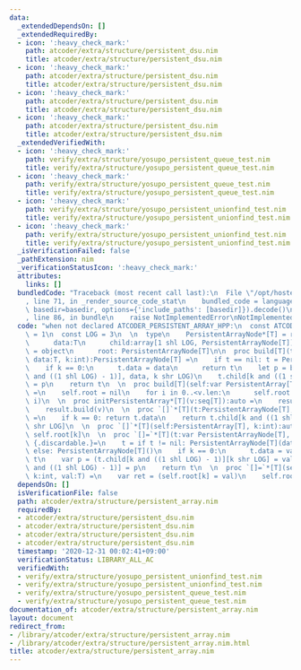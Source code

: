 ```yaml
---
data:
  _extendedDependsOn: []
  _extendedRequiredBy:
  - icon: ':heavy_check_mark:'
    path: atcoder/extra/structure/persistent_dsu.nim
    title: atcoder/extra/structure/persistent_dsu.nim
  - icon: ':heavy_check_mark:'
    path: atcoder/extra/structure/persistent_dsu.nim
    title: atcoder/extra/structure/persistent_dsu.nim
  - icon: ':heavy_check_mark:'
    path: atcoder/extra/structure/persistent_dsu.nim
    title: atcoder/extra/structure/persistent_dsu.nim
  - icon: ':heavy_check_mark:'
    path: atcoder/extra/structure/persistent_dsu.nim
    title: atcoder/extra/structure/persistent_dsu.nim
  _extendedVerifiedWith:
  - icon: ':heavy_check_mark:'
    path: verify/extra/structure/yosupo_persistent_queue_test.nim
    title: verify/extra/structure/yosupo_persistent_queue_test.nim
  - icon: ':heavy_check_mark:'
    path: verify/extra/structure/yosupo_persistent_queue_test.nim
    title: verify/extra/structure/yosupo_persistent_queue_test.nim
  - icon: ':heavy_check_mark:'
    path: verify/extra/structure/yosupo_persistent_unionfind_test.nim
    title: verify/extra/structure/yosupo_persistent_unionfind_test.nim
  - icon: ':heavy_check_mark:'
    path: verify/extra/structure/yosupo_persistent_unionfind_test.nim
    title: verify/extra/structure/yosupo_persistent_unionfind_test.nim
  _isVerificationFailed: false
  _pathExtension: nim
  _verificationStatusIcon: ':heavy_check_mark:'
  attributes:
    links: []
  bundledCode: "Traceback (most recent call last):\n  File \"/opt/hostedtoolcache/Python/3.10.6/x64/lib/python3.10/site-packages/onlinejudge_verify/documentation/build.py\"\
    , line 71, in _render_source_code_stat\n    bundled_code = language.bundle(stat.path,\
    \ basedir=basedir, options={'include_paths': [basedir]}).decode()\n  File \"/opt/hostedtoolcache/Python/3.10.6/x64/lib/python3.10/site-packages/onlinejudge_verify/languages/nim.py\"\
    , line 86, in bundle\n    raise NotImplementedError\nNotImplementedError\n"
  code: "when not declared ATCODER_PERSISTENT_ARRAY_HPP:\n  const ATCODER_PERSISTENT_ARRAY_HPP*\
    \ = 1\n  const LOG = 3\n  \n  type\n    PersistentArrayNode*[T] = ref object\n\
    \      data:T\n      child:array[1 shl LOG, PersistentArrayNode[T]]\n    PersistentArray*[T]\
    \ = object\n      root: PersistentArrayNode[T]\n\n  proc build[T](t:var PersistentArrayNode[T],\
    \ data:T, k:int):PersistentArrayNode[T] =\n    if t == nil: t = PersistentArrayNode[T]()\n\
    \    if k == 0:\n      t.data = data\n      return t\n    let p = build(t.child[k\
    \ and ((1 shl LOG) - 1)], data, k shr LOG)\n    t.child[k and ((1 shl LOG) - 1)]\
    \ = p\n    return t\n  \n  proc build[T](self:var PersistentArray[T], v:seq[T])\
    \ =\n    self.root = nil\n    for i in 0..<v.len:\n      self.root = self.root.build(v[i],\
    \ i)\n  \n  proc initPersistentArray*[T](v:seq[T]):auto =\n    result = PersistentArray[T]()\n\
    \    result.build(v)\n  \n  proc `[]`*[T](t:PersistentArrayNode[T], k:int):auto\
    \ =\n    if k == 0: return t.data\n    return t.child[k and ((1 shl LOG) - 1)][k\
    \ shr LOG]\n  \n  proc `[]`*[T](self:PersistentArray[T], k:int):auto = return\
    \ self.root[k]\n  \n  proc `[]=`*[T](t:var PersistentArrayNode[T], k:int, val:T):PersistentArrayNode[T]\
    \ {.discardable.}=\n    t = if t != nil: PersistentArrayNode[T](data:t.data, child:t.child)\
    \ else: PersistentArrayNode[T]()\n    if k == 0:\n      t.data = val\n      return\
    \ t\n    var p = (t.child[k and ((1 shl LOG) - 1)][k shr LOG] = val)\n    t.child[k\
    \ and ((1 shl LOG) - 1)] = p\n    return t\n  \n  proc `[]=`*[T](self:var PersistentArray[T],\
    \ k:int, val:T) =\n    var ret = (self.root[k] = val)\n    self.root = ret\n"
  dependsOn: []
  isVerificationFile: false
  path: atcoder/extra/structure/persistent_array.nim
  requiredBy:
  - atcoder/extra/structure/persistent_dsu.nim
  - atcoder/extra/structure/persistent_dsu.nim
  - atcoder/extra/structure/persistent_dsu.nim
  - atcoder/extra/structure/persistent_dsu.nim
  timestamp: '2020-12-31 00:02:41+09:00'
  verificationStatus: LIBRARY_ALL_AC
  verifiedWith:
  - verify/extra/structure/yosupo_persistent_unionfind_test.nim
  - verify/extra/structure/yosupo_persistent_unionfind_test.nim
  - verify/extra/structure/yosupo_persistent_queue_test.nim
  - verify/extra/structure/yosupo_persistent_queue_test.nim
documentation_of: atcoder/extra/structure/persistent_array.nim
layout: document
redirect_from:
- /library/atcoder/extra/structure/persistent_array.nim
- /library/atcoder/extra/structure/persistent_array.nim.html
title: atcoder/extra/structure/persistent_array.nim
---
```

